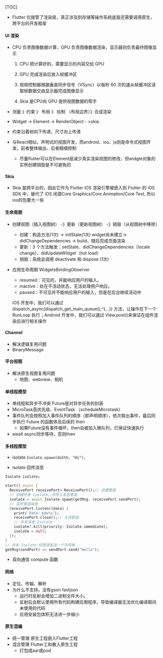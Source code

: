 [TOC]

* Flutter 仅接管了渲染层，真正涉及到存储等操作系统底层还需要调用原生， 跨平台的开发框架

#### UI 渲染

* CPU 负责图像数据计算，GPU 负责图像数据渲染，显示器则负责最终图像显示

  1. CPU 把计算好的、需要显示的内容交给 GPU

  2. GPU 完成渲染后放入帧缓冲区

  3. 视频控制器根据垂直同步信号（VSync）以每秒 60 次的速从帧缓冲区读取帧数据交由显示器完成图像显示
  4. Skia 是CPU向 GPU 提供视图数据的帮手
* 测量 》约束 》 布局 》 绘制 （布局边界）》合成渲染
* Widget -> Element -> RenderObject - >skia
* 约束沿着树向下传递，尺寸向上传递
* 与React相似，声明式的视图开发，而android、ios、js则是命令式视图开发，前者整体输出、后者精细控制
  * 尽量flutter可以在Element层减少真实渲染视图的修改，但widgte对象的实例创建销毁是不可避免的

#### Skia

* Skia 是跨平台的，因此它作为 Flutter iOS 渲染引擎被嵌入到 Flutter 的 iOS SDK 中，替代了 iOS 闭源Core Graphics/Core Animation/Core Text,  所以ios的包要大一些

#### 生命周期

* 创建视图（插入视图树） -》更新（更新视图树） -》销毁（从视图树中移除）

  * 创建：构造方法(1次) -> initState(1次) widget尚未建立-> didChangeDependencies -> build，随后完成页面渲染
  * 更新：3 个方法触发：setState、didChangeDependencies（locale change）、didUpdateWidget（hot load）
  * 销毁：系统会调用 deactivate 和 dispose (1次)

* 应用生命周期 WidgetsBindingObserver

  * resumed：可见的，并能响应用户的输入。
  *  inactive：处在不活动状态，无法处理用户响应。 
  * paused：不可见并不能响应用户的输入，但是在后台继续活动中

  iOS 开发中，我们可以通过 dispatch_async(dispatch_get_main_queue(),^{…}) 方法，让操作在下一个 RunLoop 执行；Android 开发中，我们可以通过 View.post()来保证在组件渲染后进行相关操作

  

#### Channel

* 解决逻辑复用问题
* BinaryMessage

#### 平台视图

* 解决原生视图复用问题
  * 地图、webview、相机

#### 单线程模型

* 单线程和异步不冲突  Future是对异步任务的封装
* MicroTask高优先级、EventTask （scheduleMicrotask）
* 事件队列会按照加入事件队列的顺序（即声明顺序），依次取出事件，最后同步执行 Future 的函数体及后续的 then
  * 如果Future没有事件循环，then会被加入微队列，已保证快速执行
* await async同步等待，否则then

#### 多线程模型

* isolate  `Isolate.spawn(doSth, "Hi");`

* isolate 回传消息

```dart
Isolate isolate;

start() async {
  ReceivePort receivePort= ReceivePort();// 创建管道
  // 创建并发 Isolate，并传入发送管道
  isolate = await Isolate.spawn(getMsg, receivePort.sendPort);
  // 监听管道消息
  receivePort.listen((data) {
    print('Data：$data');
    receivePort.close();// 关闭管道
    // 杀死并发 Isolate
    isolate?.kill(priority: Isolate.immediate);
    isolate = null;
  });
}
// 并发 Isolate 往管道发送一个字符串
getMsg(sendPort) => sendPort.send("Hello");

```

* 双向通信 compute 函数

#### 网络

* 定位、传输、解析
* 为什么不支持，没有gson fastjson
  * 运行时反射会增加二进制文件大小。
  * 反射后会默认使用所有代码构建应用程序，导致编译器无法优化编译期间未使用的代码
  * 应用安装包体积无法进一步缩小

#### 原生混编

* 统一管理  原生工程嵌入Flutter工程
* 混合管理  Flutter工和散入原生工程
  * 打包成aar或pod





